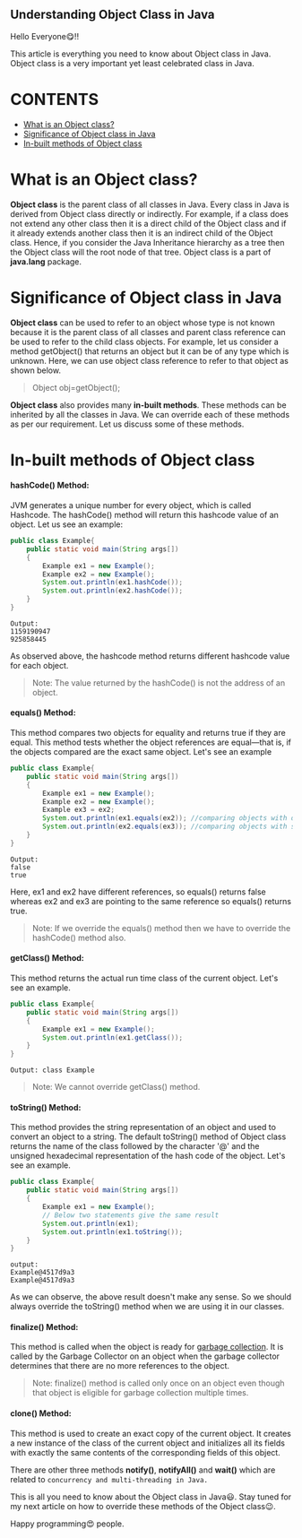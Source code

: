 ## Understanding Object Class in Java

Hello Everyone😋!!

This article is everything you need to know about Object class in Java. Object class is a very important yet least celebrated class in Java.

# CONTENTS

* [What is an Object class?](#what-is-an-object-class)
* [Significance of Object class in Java](#significance-of-object-class-in-java)
* [In-built methods of Object class](#in-built-methods-of-object-class)

# **What is an Object class?**

**Object class** is the parent class of all classes in Java. Every class in Java is derived from Object class directly or indirectly. For example, if a class does not extend any other class then it is a direct child of the Object class and if it already extends another class then it is an indirect child of the Object class. Hence, if you consider the Java Inheritance hierarchy as a tree then the Object class will the root node of that tree. Object class is a part of **java.lang** package.

# **Significance of Object class in Java**

**Object class** can be used to refer to an object whose type is not known because it is the parent class of all classes and parent class reference can be used to refer to the child class objects. For example, let us consider a method getObject() that returns an object but it can be of any type which is unknown. Here, we can use object class reference to refer to that object as shown below.

>Object obj=getObject();

**Object class** also provides many **in-built methods**. These methods can be inherited by all the classes in Java. We can override each of these methods as per our requirement. Let us discuss some of these methods. 

# **In-built methods of Object class**

#### hashCode() Method: 
JVM generates a unique number for every object, which is called Hashcode. The hashCode() method will return this hashcode value of an object.
Let us see an example:
``` java
public class Example{
    public static void main(String args[])
    {
        Example ex1 = new Example();
        Example ex2 = new Example();
        System.out.println(ex1.hashCode());
        System.out.println(ex2.hashCode());
    }
}
```
```
Output:
1159190947
925858445
```
As observed above, the hashcode method returns different hashcode value for each object. 
> Note: The value returned by the hashCode() is not the address of an object. 

#### equals() Method:
This method compares two objects for equality and returns true if they are equal. This method tests whether the object references are equal—that is, if the objects compared are the exact same object. Let's see an example
``` java
public class Example{
    public static void main(String args[])
    {
        Example ex1 = new Example();
        Example ex2 = new Example();
        Example ex3 = ex2;
        System.out.println(ex1.equals(ex2)); //comparing objects with different reference 
        System.out.println(ex2.equals(ex3)); //comparing objects with same reference
    }
}
```
```
Output:
false
true
```
Here, ex1 and ex2 have different references, so equals() returns false whereas ex2 and ex3 are pointing to the same reference so equals() returns true. 
> Note: If we override the equals() method then we have to override the hashCode() method also.

#### getClass() Method:
This method returns the actual run time class of the current object. Let's see an example.
``` java
public class Example{
    public static void main(String args[])
    {
        Example ex1 = new Example();
        System.out.println(ex1.getClass());
    }
}
```
```
Output: class Example
```
> Note: We cannot override getClass() method.

#### toString() Method:
This method provides the string representation of an object and used to convert an object to a string.  The default toString() method of Object class returns the name of the class followed by the character '@' and the unsigned hexadecimal representation of the hash code of the object. Let's see an example.
``` java
public class Example{
    public static void main(String args[])
    {
        Example ex1 = new Example();
        // Below two statements give the same result
        System.out.println(ex1);
        System.out.println(ex1.toString());
    }
}
```
```
output:
Example@4517d9a3
Example@4517d9a3
```
As we can observe, the above result doesn't make any sense. So we should always override the toString() method when we are using it in our classes.
#### finalize() Method:
This method is called when the object is ready for [garbage collection](https://www.geeksforgeeks.org/garbage-collection-java/). It is called by the Garbage Collector on an object when the garbage collector determines that there are no more references to the object. 
>Note: finalize() method is called only once on an object even though that object is eligible for garbage collection multiple times.

#### clone() Method:
This method is used to create an exact copy of the current object. It creates a new instance of the class of the current object and initializes all its fields with exactly the same contents of the corresponding fields of this object.

There are other three methods **notify()**, **notifyAll()** and **wait()** which are related to `concurrency and multi-threading in Java.`

This is all you need to know about the Object class in Java😃. Stay tuned for my next article on how to override these methods of the Object class😉. 

Happy programming😍 people. 













